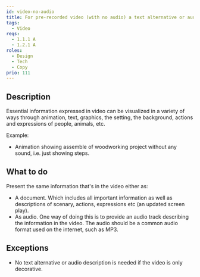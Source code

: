 ```yaml
---
id: video-no-audio
title: For pre-recorded video (with no audio) a text alternative or audio description should be provided
tags:
  - Video
reqs:
  - 1.1.1 A
  - 1.2.1 A
roles:
  - Design
  - Tech
  - Copy
prio: 111
---
```


## Description

Essential information expressed in video can be visualized in a variety of ways through animation, text, graphics, the setting, the background, actions and expressions of people, animals, etc.

Example:

- Animation showing assemble of woodworking project without any sound, i.e. just showing steps.

## What to do

Present the same information that's in the video either as:

- A document. Which includes all important information as well as descriptions of scenary, actions, expressions etc (an updated screen play).
- As audio. One way of doing this is to provide an audio track describing the information in the video. The audio should be a common audio format used on the internet, such as MP3.

## Exceptions

- No text alternative or audio description is needed if the video is only decorative.
